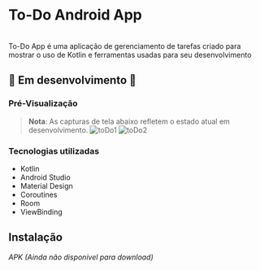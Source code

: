 # To-Do Android App
</br>
To-Do App é uma aplicação de gerenciamento de tarefas criado para mostrar o uso de Kotlin e ferramentas usadas para seu desenvolvimento 

## 🚧 Em desenvolvimento 🚧

### Pré-Visualização
> **Nota**: As capturas de tela abaixo refletem o estado atual em desenvolvimento.
![toDo1](https://github.com/user-attachments/assets/e48a3e4b-bc0b-4cc0-871d-aa2c10527c7e)
![toDo2](https://github.com/user-attachments/assets/9e733384-be5d-4016-9063-c13399dd92b3)

### Tecnologias utilizadas 
- Kotlin
- Android Studio
- Material Design
- Coroutines
- Room
- ViewBinding
  
## Instalação
  *APK (Ainda não disponivel para download)*
